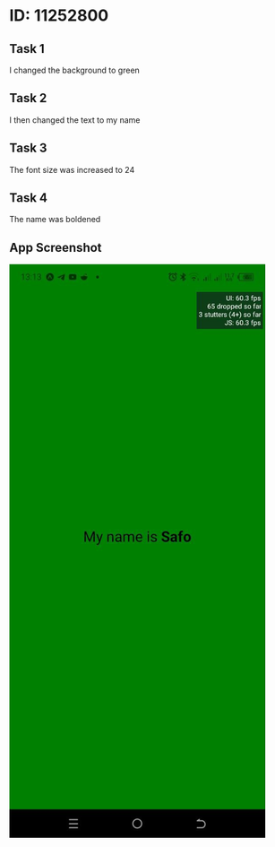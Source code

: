 # ID: 11252800

## Task 1

I  changed the background to green

## Task 2

I then changed the text to my name

## Task 3

The font size was increased to 24

## Task 4

 The name was boldened

## App Screenshot
![Alt text](Assignment2/assets/photo_2024-05-27_13-14-22.jpg "App Screenshot")
